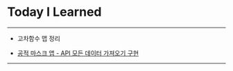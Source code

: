 # Today I Learned

- - -

- 고차함수 맵 정리

- [공적 마스크 앱 - API 모든 데이터 가져오기 구현](https://github.com/VincentGeranium/UsedOpenApi)

- - -
